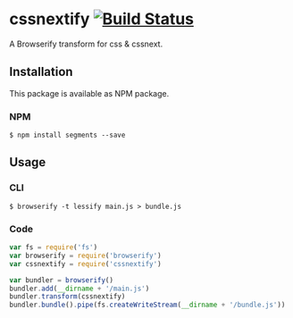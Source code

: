 # cssnextify [![Build Status](https://travis-ci.org/ByteMuse/cssnextify.svg?branch=master)](https://travis-ci.org/ByteMuse/cssnextify)
A Browserify transform for css & cssnext.

## Installation
This package is available as NPM package.
### NPM
`$ npm install segments --save`

## Usage
### CLI
`$ browserify -t lessify main.js > bundle.js`

### Code
```javascript
var fs = require('fs')
var browserify = require('browserify')
var cssnextify = require('cssnextify')

var bundler = browserify()
bundler.add(__dirname + '/main.js')
bundler.transform(cssnextify)
bundler.bundle().pipe(fs.createWriteStream(__dirname + '/bundle.js'))
```
